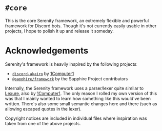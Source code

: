 # `#core`

This is the core Serenity framework, an extremely flexible and powerful framework for Discord bots.
Though it's not currently easily usable in other projects, I hope to polish it up and release it someday.

# Acknowledgements

Serenity's framework is heavily inspired by the following projects:

- [`discord-akairo`](https://github.com/discord-akairo/discord-akairo) by [1Computer1](https://github.com/1Computer1)
- [`@sapphire/framework`](https://github.com/sapphire-project/framework) by the Sapphire Project contributors

Internally, the Serenity framework uses a parser/lexer quite similar to [Lexure](https://github.com/1Computer1/lexure), also by [1Computer1](https://github.com/1Computer1). The only reason I rolled my own version of this was that I mainly wanted to learn how something like this would've been written. There's also some small semantic changes here and there (such as allowing escaped quotes in the lexer).

Copyright notices are included in individual files where inspiration was taken from one of the above projects.
